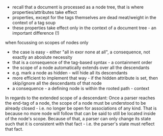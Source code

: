 
- recall that a document is processed as a node tree,
  that is where properties/attributes take effect
- properties, except for the tags themselves are
  dead meat/weight in the context of a tag soup
- these properties take effect only in the context
  of a document tree - an important difference (!)

when focussing on scopes of nodes only

- the case is easy - either "all in exor none at all",
  a consequence, not exactly an aboslute necessity
- that is a consequence of the tag-based syntax - a containment order
- the scope of a node automatically extends over all the descendants
- e.g. mark a node as hidden - will hide all its descendants
- more efficient to implement that way - if the hidden attribute is set,
  then skip/ignore all the descendants of that node
- a consequence - a defining node is within the rooted path - context

In regards to the extended scope of a descendant:
Once a parser reaches the end-tag of a node, the scope of a node must be
understood to be already closed - i.e. no longer be open for associations
of any kind. That is because no more node will follow that can be said to
still be located inside of the node's scope. Because of that, a parser
can only change its state such that it is consistent with that fact - i.e.
the parser's state must reflect that fact.
